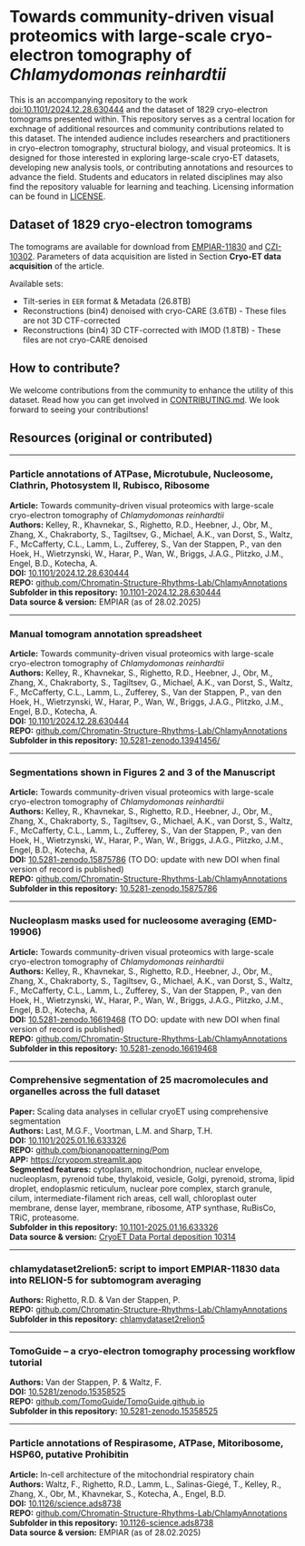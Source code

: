 # Towards community-driven visual proteomics with large-scale cryo-electron tomography of *Chlamydomonas reinhardtii*

This is an accompanying repository to the work [doi:10.1101/2024.12.28.630444](https://doi.org/10.1101/2024.12.28.630444) and the dataset of 1829 cryo-electron tomograms presented within. This repository serves as a central location for exchnage of additional resources and community contributions related to this dataset. The intended audience includes researchers and practitioners in cryo-electron tomography, structural biology, and visual proteomics. It is designed for those interested in exploring large-scale cryo-ET datasets, developing new analysis tools, or contributing annotations and resources to advance the field. Students and educators in related disciplines may also find the repository valuable for learning and teaching. Licensing information can be found in [LICENSE](LICENSE).


## Dataset of 1829 cryo-electron tomograms

The tomograms are available for download from [EMPIAR-11830](https://www.ebi.ac.uk/empiar/EMPIAR-11830/) and [CZI-10302](https://cryoetdataportal.czscience.com/datasets/10302). 
Parameters of data acquisition are listed in Section **Cryo-ET data acquisition** of the article.

Available sets: 
* Tilt-series in `EER` format & Metadata (26.8TB)
* Reconstructions (bin4) denoised with cryo-CARE (3.6TB) - These files are not 3D CTF-corrected
* Reconstructions (bin4) 3D CTF-corrected with IMOD (1.8TB) - These files are not cryo-CARE denoised


## How to contribute?

We welcome contributions from the community to enhance the utility of this dataset. Read how you can get involved in [CONTRIBUTING.md](CONTRIBUTING.md). We look forward to seeing your contributions!

## Resources (original or contributed)

----

### Particle annotations of ATPase, Microtubule, Nucleosome, Clathrin, Photosystem II, Rubisco, Ribosome

**Article:** Towards community-driven visual proteomics with large-scale cryo-electron tomography of *Chlamydomonas reinhardtii* \
**Authors:** Kelley, R., Khavnekar, S., Righetto, R.D., Heebner, J., Obr, M., Zhang, X., Chakraborty, S., Tagiltsev, G., Michael, A.K., van Dorst, S., Waltz, F., McCafferty, C.L., Lamm, L., Zufferey, S., Van der Stappen, P., van den Hoek, H., Wietrzynski, W., Harar, P., Wan, W., Briggs, J.A.G., Plitzko, J.M., Engel, B.D., Kotecha, A. \
**DOI:** [10.1101/2024.12.28.630444](https://doi.org/10.1101/2024.12.28.630444) \
**REPO:** [github.com/Chromatin-Structure-Rhythms-Lab/ChlamyAnnotations](https://github.com/Chromatin-Structure-Rhythms-Lab/ChlamyAnnotations) \
**Subfolder in this repository:** [10.1101-2024.12.28.630444](10.1101-2024.12.28.630444) \
**Data source & version:** EMPIAR (as of 28.02.2025)

----

### Manual tomogram annotation spreadsheet

**Article:** Towards community-driven visual proteomics with large-scale cryo-electron tomography of *Chlamydomonas reinhardtii* \
**Authors:** Kelley, R., Khavnekar, S., Righetto, R.D., Heebner, J., Obr, M., Zhang, X., Chakraborty, S., Tagiltsev, G., Michael, A.K., van Dorst, S., Waltz, F., McCafferty, C.L., Lamm, L., Zufferey, S., Van der Stappen, P., van den Hoek, H., Wietrzynski, W., Harar, P., Wan, W., Briggs, J.A.G., Plitzko, J.M., Engel, B.D., Kotecha, A. \
**DOI:** [10.1101/2024.12.28.630444](https://doi.org/10.1101/2024.12.28.630444) \
**REPO:** [github.com/Chromatin-Structure-Rhythms-Lab/ChlamyAnnotations](https://github.com/Chromatin-Structure-Rhythms-Lab/ChlamyAnnotations) \
**Subfolder in this repository:** [10.5281-zenodo.13941456/](10.5281-zenodo.13941456)

----

### Segmentations shown in Figures 2 and 3 of the Manuscript

**Article:** Towards community-driven visual proteomics with large-scale cryo-electron tomography of *Chlamydomonas reinhardtii* \
**Authors:** Kelley, R., Khavnekar, S., Righetto, R.D., Heebner, J., Obr, M., Zhang, X., Chakraborty, S., Tagiltsev, G., Michael, A.K., van Dorst, S., Waltz, F., McCafferty, C.L., Lamm, L., Zufferey, S., Van der Stappen, P., van den Hoek, H., Wietrzynski, W., Harar, P., Wan, W., Briggs, J.A.G., Plitzko, J.M., Engel, B.D., Kotecha, A. \
**DOI:** [10.5281-zenodo.15875786](https://doi.org/10.5281-zenodo.15875786/) (TO DO: update with new DOI when final version of record is published) \
**REPO:** [github.com/Chromatin-Structure-Rhythms-Lab/ChlamyAnnotations](https://github.com/Chromatin-Structure-Rhythms-Lab/ChlamyAnnotations) \
**Subfolder in this repository:** [10.5281-zenodo.15875786](10.5281-zenodo.15875786)

----

### Nucleoplasm masks used for nucleosome averaging (EMD-19906)

**Article:** Towards community-driven visual proteomics with large-scale cryo-electron tomography of *Chlamydomonas reinhardtii* \
**Authors:** Kelley, R., Khavnekar, S., Righetto, R.D., Heebner, J., Obr, M., Zhang, X., Chakraborty, S., Tagiltsev, G., Michael, A.K., van Dorst, S., Waltz, F., McCafferty, C.L., Lamm, L., Zufferey, S., Van der Stappen, P., van den Hoek, H., Wietrzynski, W., Harar, P., Wan, W., Briggs, J.A.G., Plitzko, J.M., Engel, B.D., Kotecha, A. \
**DOI:** [10.5281-zenodo.16619468](https://doi.org/10.5281-zenodo.16619468/) (TO DO: update with new DOI when final version of record is published) \
**REPO:** [github.com/Chromatin-Structure-Rhythms-Lab/ChlamyAnnotations](https://github.com/Chromatin-Structure-Rhythms-Lab/ChlamyAnnotations) \
**Subfolder in this repository:** [10.5281-zenodo.16619468](10.5281-zenodo.16619468)

----

### Comprehensive segmentation of 25 macromolecules and organelles across the full dataset

**Paper:** Scaling data analyses in cellular cryoET using comprehensive segmentation \
**Authors:** Last, M.G.F., Voortman, L.M. and Sharp, T.H. \
**DOI:** [10.1101/2025.01.16.633326](https://doi.org/10.1101/2025.01.16.633326) \
**REPO:** [github.com/bionanopatterning/Pom](https://www.github.com/bionanopatterning/Pom) \
**APP:** https://cryopom.streamlit.app \
**Segmented features:** cytoplasm, mitochondrion, nuclear envelope, nucleoplasm, pyrenoid tube, thylakoid, vesicle, Golgi, pyrenoid, stroma, lipid droplet, endoplasmic reticulum, nuclear pore complex, starch granule, cilum, intermediate-filament rich areas, cell wall, chloroplast outer membrane, dense layer, membrane, ribosome, ATP synthase, RuBisCo, TRiC, proteasome. \
**Subfolder in this repository:** [10.1101-2025.01.16.633326](10.1101-2025.01.16.633326) \
**Data source & version:** [CryoET Data Portal deposition 10314](https://cryoetdataportal.czscience.com/depositions/10314)

----

### chlamydataset2relion5: script to import EMPIAR-11830 data into RELION-5 for subtomogram averaging

**Authors:** Righetto, R.D. & Van der Stappen, P. \
**REPO:** [github.com/Chromatin-Structure-Rhythms-Lab/ChlamyAnnotations](https://github.com/Chromatin-Structure-Rhythms-Lab/ChlamyAnnotations) \
**Subfolder in this repository:** [chlamydataset2relion5](chlamydataset2relion5)

----

### TomoGuide – a cryo-electron tomography processing workflow tutorial

**Authors:** Van der Stappen, P. & Waltz, F. \
**DOI:** [10.5281/zenodo.15358525](https://doi.org/10.5281/zenodo.15358525) \
**REPO:** [github.com/TomoGuide/TomoGuide.github.io](https://github.com/TomoGuide/TomoGuide.github.io) \
**Subfolder in this repository:** [10.5281-zenodo.15358525](10.5281-zenodo.15358525)

----

### Particle annotations of Respirasome, ATPase, Mitoribosome, HSP60, putative Prohibitin

**Article:** In-cell architecture of the mitochondrial respiratory chain \
**Authors:** Waltz, F., Righetto, R.D., Lamm, L., Salinas-Giegé, T., Kelley, R., Zhang, X., Obr, M., Khavnekar, S., Kotecha, A., Engel, B.D. \
**DOI:** [10.1126/science.ads8738](https://doi.org/10.1126/science.ads8738) \
**REPO:** [github.com/Chromatin-Structure-Rhythms-Lab/ChlamyAnnotations](https://github.com/Chromatin-Structure-Rhythms-Lab/ChlamyAnnotations) \
**Subfolder in this repository:** [10.1126-science.ads8738](10.1126-science.ads8738) \
**Data source & version:** EMPIAR (as of 28.02.2025)
